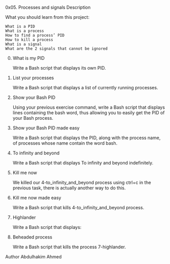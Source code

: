 0x05. Processes and signals
Description

What you should learn from this project:

    What is a PID
    What is a process
    How to find a process’ PID
    How to kill a process
    What is a signal
    What are the 2 signals that cannot be ignored

0. What is my PID

    Write a Bash script that displays its own PID.

1. List your processes

    Write a Bash script that displays a list of currently running processes.

2. Show your Bash PID

    Using your previous exercise command, write a Bash script that displays lines containing the bash word, thus allowing you to easily get the PID of your Bash process.

3. Show your Bash PID made easy

    Write a Bash script that displays the PID, along with the process name, of processes whose name contain the word bash.

4. To infinity and beyond

    Write a Bash script that displays To infinity and beyond indefinitely.

5. Kill me now

    We killed our 4-to_infinity_and_beyond process using ctrl+c in the previous task, there is actually another way to do this.

6. Kill me now made easy

    Write a Bash script that kills 4-to_infinity_and_beyond process.

7. Highlander

    Write a Bash script that displays:

8. Beheaded process

    Write a Bash script that kills the process 7-highlander.

Author
Abdulhakim Ahmed
